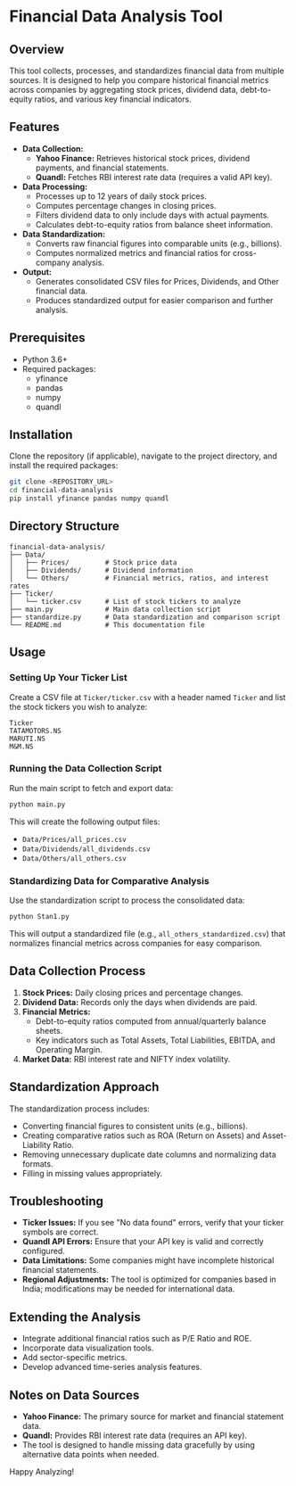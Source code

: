 # Financial Data Analysis Tool

## Overview
This tool collects, processes, and standardizes financial data from multiple sources. It is designed to help you compare historical financial metrics across companies by aggregating stock prices, dividend data, debt-to-equity ratios, and various key financial indicators.

## Features
- **Data Collection:**  
  - **Yahoo Finance:** Retrieves historical stock prices, dividend payments, and financial statements.
  - **Quandl:** Fetches RBI interest rate data (requires a valid API key).
- **Data Processing:**  
  - Processes up to 12 years of daily stock prices.
  - Computes percentage changes in closing prices.
  - Filters dividend data to only include days with actual payments.
  - Calculates debt-to-equity ratios from balance sheet information.
- **Data Standardization:**  
  - Converts raw financial figures into comparable units (e.g., billions).
  - Computes normalized metrics and financial ratios for cross-company analysis.
- **Output:**  
  - Generates consolidated CSV files for Prices, Dividends, and Other financial data.
  - Produces standardized output for easier comparison and further analysis.

## Prerequisites
- Python 3.6+
- Required packages:  
  - yfinance  
  - pandas  
  - numpy  
  - quandl

## Installation
Clone the repository (if applicable), navigate to the project directory, and install the required packages:
```bash
git clone <REPOSITORY_URL>
cd financial-data-analysis
pip install yfinance pandas numpy quandl
```

## Directory Structure
```
financial-data-analysis/
├── Data/
│   ├── Prices/         # Stock price data
│   ├── Dividends/      # Dividend information
│   └── Others/         # Financial metrics, ratios, and interest rates
├── Ticker/
│   └── ticker.csv      # List of stock tickers to analyze
├── main.py             # Main data collection script
├── standardize.py      # Data standardization and comparison script
└── README.md           # This documentation file
```

## Usage

### Setting Up Your Ticker List
Create a CSV file at `Ticker/ticker.csv` with a header named `Ticker` and list the stock tickers you wish to analyze:
```csv
Ticker
TATAMOTORS.NS
MARUTI.NS
M&M.NS
```

### Running the Data Collection Script
Run the main script to fetch and export data:
```bash
python main.py
```
This will create the following output files:
- `Data/Prices/all_prices.csv`
- `Data/Dividends/all_dividends.csv`
- `Data/Others/all_others.csv`

### Standardizing Data for Comparative Analysis
Use the standardization script to process the consolidated data:
```bash
python Stan1.py
```
This will output a standardized file (e.g., `all_others_standardized.csv`) that normalizes financial metrics across companies for easy comparison.

## Data Collection Process
1. **Stock Prices:** Daily closing prices and percentage changes.
2. **Dividend Data:** Records only the days when dividends are paid.
3. **Financial Metrics:**  
   - Debt-to-equity ratios computed from annual/quarterly balance sheets.
   - Key indicators such as Total Assets, Total Liabilities, EBITDA, and Operating Margin.
4. **Market Data:** RBI interest rate and NIFTY index volatility.

## Standardization Approach
The standardization process includes:
- Converting financial figures to consistent units (e.g., billions).
- Creating comparative ratios such as ROA (Return on Assets) and Asset-Liability Ratio.
- Removing unnecessary duplicate date columns and normalizing data formats.
- Filling in missing values appropriately.

## Troubleshooting
- **Ticker Issues:** If you see "No data found" errors, verify that your ticker symbols are correct.
- **Quandl API Errors:** Ensure that your API key is valid and correctly configured.
- **Data Limitations:** Some companies might have incomplete historical financial statements.
- **Regional Adjustments:** The tool is optimized for companies based in India; modifications may be needed for international data.

## Extending the Analysis
- Integrate additional financial ratios such as P/E Ratio and ROE.
- Incorporate data visualization tools.
- Add sector-specific metrics.
- Develop advanced time-series analysis features.

## Notes on Data Sources
- **Yahoo Finance:** The primary source for market and financial statement data.
- **Quandl:** Provides RBI interest rate data (requires an API key).
- The tool is designed to handle missing data gracefully by using alternative data points when needed.

Happy Analyzing!
